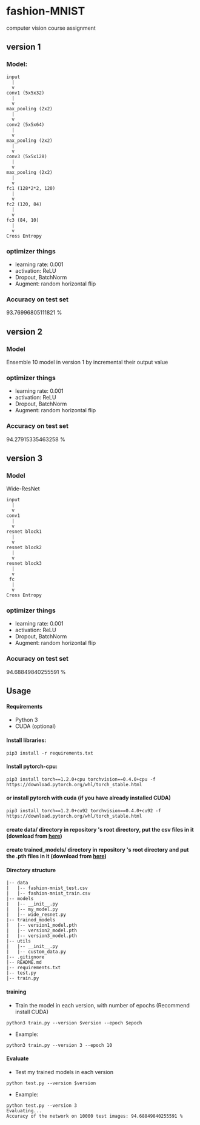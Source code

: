# fashion-MNIST
computer vision course assignment

## version 1
### Model:
```
input
  |
  v
conv1 (5x5x32)
  |
  v
max_pooling (2x2)
  |
  v
conv2 (5x5x64)
  |
  v
max_pooling (2x2)
  |
  v
conv3 (5x5x128)
  |
  v
max_pooling (2x2)
  |
  v
fc1 (128*2*2, 120)
  |
  v
fc2 (120, 84)
  |
  v
fc3 (84, 10)
  |
  v
Cross Entropy
```
### optimizer things
+ learning rate: 0.001
+ activation: ReLU
+ Dropout, BatchNorm
+ Augment: random horizontal flip
### Accuracy on test set
93.76996805111821 %
## version 2
### Model
Ensemble 10 model in version 1 by incremental their output value
### optimizer things
+ learning rate: 0.001
+ activation: ReLU
+ Dropout, BatchNorm
+ Augment: random horizontal flip
### Accuracy on test set
94.27915335463258 %
## version 3
### Model
Wide-ResNet
```
input
  |
  v
conv1
  |
  v
resnet block1
  |
  v
resnet block2
  |
  v
resnet block3
  |
  v
 fc
  |
  v
Cross Entropy
```
### optimizer things
+ learning rate: 0.001
+ activation: ReLU
+ Dropout, BatchNorm
+ Augment: random horizontal flip
### Accuracy on test set
94.68849840255591 %

## Usage
#### Requirements
+ Python 3
+ CUDA (optional)
#### Install libraries:
```
pip3 install -r requirements.txt
```
#### Install pytorch-cpu:
```
pip3 install torch==1.2.0+cpu torchvision==0.4.0+cpu -f https://download.pytorch.org/whl/torch_stable.html
```
#### or install pytorch with cuda (if you have already installed CUDA)
```
pip3 install torch==1.2.0+cu92 torchvision==0.4.0+cu92 -f https://download.pytorch.org/whl/torch_stable.html
```
#### create data/ directory in repository 's root directory, put the csv files in it (download from [here](https://www.kaggle.com/zalando-research/fashionmnist))
#### create trained_models/ directory in repository 's root directory and put the .pth files in it (download from [here](https://drive.google.com/open?id=1YE-am-pfQTdSPncHdbp66DBm2zyauw76))
#### Directory structure
```
|-- data
|   |-- fashion-mnist_test.csv
|   |-- fashion-mnist_train.csv
|-- models
|   |-- __init__.py
|   |-- my_model.py
|   |-- wide_resnet.py
|-- trained_models
|   |-- version1_model.pth
|   |-- version2_model.pth
|   |-- version3_model.pth
|-- utils
|   |-- __init__.py
|   |-- custom_data.py
|-- .gitignore
|-- README.md
|-- requirements.txt
|-- test.py
|-- train.py
```
#### training
+ Train the model in each version, with number of epochs (Recommend install CUDA)
```
python3 train.py --version $version --epoch $epoch
```
+ Example:
```
python3 train.py --version 3 --epoch 10
```
#### Evaluate
+ Test my trained models in each version
```
python test.py --version $version
```
+ Example:
```
python test.py --version 3
Evaluating...
Accuracy of the network on 10000 test images: 94.68849840255591 %
```
